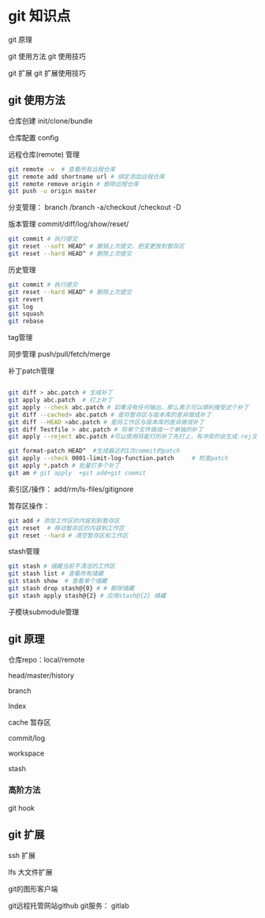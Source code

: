 # git 知识点

git 原理

git 使用方法
git 使用技巧

git 扩展
git 扩展使用技巧



## git 使用方法

仓库创建
init/clone/bundle

仓库配置
config

远程仓库(remote) 管理
``` bash
git remote -v  # 查看所有远程仓库
git remote add shortname url # 绑定添加远程仓库
git remote remove origin # 删除远程仓库
git push -u origin master
```



分支管理：
branch /branch -a/checkout /checkout -D

版本管理
commit/diff/log/show/reset/
``` bash
git commit # 执行提交
git reset --soft HEAD^ # 撤销上次提交，把变更放到暂存区
git reset --hard HEAD^ # 删除上次提交
```


历史管理
``` bash
git commit # 执行提交
git reset --hard HEAD^ # 删除上次提交
git revert 
git log
git squash
git rebase
```

tag管理


同步管理
push/pull/fetch/merge

补丁patch管理
``` bash

git diff > abc.patch # 生成补丁
git apply abc.patch  # 打上补丁
git apply --check abc.patch # 如果没有任何输出，那么表示可以顺利接受这个补丁
git diff --cached> abc.patch # 是将暂存区与版本库的差异做成补丁
git diff --HEAD >abc.patch # 是将工作区与版本库的差异做成补丁
git diff Testfile > abc.patch # 将单个文件做成一个单独的补丁
git apply --reject abc.patch #可以使用将能打的补丁先打上，有冲突的会生成.rej文件，此时可以找到这些文件进行手动打补丁

git format-patch HEAD^  #生成最近的1次commit的patch
git apply --check 0001-limit-log-function.patch     # 检查patch
git apply *.patch # 批量打多个补丁
git am # git apply  +git add+git commit 
```

索引区/操作：
add/rm/ls-files/gitignore

暂存区操作：
``` bash
git add # 添加工作区的内容到到暂存区
git reset  # 移动暂存区的内容到工作区
git reset --hard # 清空暂存区和工作区
```


stash管理
``` bash
git stash # 储藏当前不清洁的工作区
git stash list # 查看所有储藏
git stash show  # 查看单个储藏
git stash drop stash@{0} # # 删除储藏
git stash apply stash@{2} # 应用stash@{2} 储藏
```

子模块submodule管理

## git 原理

仓库repo：local/remote

head/master/history

branch

Index

cache 暂存区

commit/log

workspace

stash


### 高阶方法
git hook

## git 扩展

ssh 扩展

lfs 大文件扩展

git的图形客户端

git远程托管网站github
git服务： gitlab

